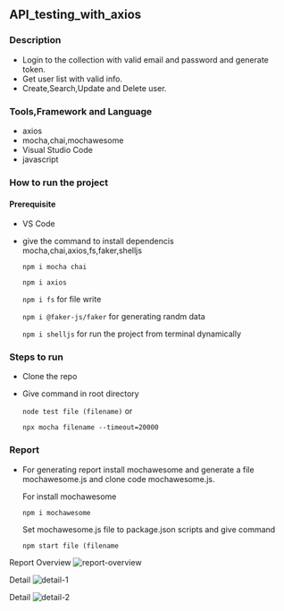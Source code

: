 

## API_testing_with_axios

### Description
- Login to the collection with valid email and password and generate token.
- Get user list with valid info.
- Create,Search,Update and Delete user.


### Tools,Framework and Language
- axios
- mocha,chai,mochawesome
- Visual Studio Code
- javascript

### How to run the project
#### Prerequisite
- VS Code
- give the command to install dependencis mocha,chai,axios,fs,faker,shelljs
  
  `npm i mocha chai`

  `npm i axios`

  `npm i fs` for file write

  `npm i @faker-js/faker` for generating randm data

  `npm i shelljs` for run the project from terminal dynamically

### Steps to run
- Clone the repo
- Give command in root directory

  `node test file (filename)` or 

  `npx mocha filename --timeout=20000`

### Report
- For generating report install mochawesome and generate a file mochawesome.js and clone code mochawesome.js.
  
  For install mochawesome 

  `npm i mochawesome`

  Set mochawesome.js file to package.json scripts and give command

  `npm start file (filename`

Report Overview
![report-overview](https://user-images.githubusercontent.com/108132871/189202804-c4a0d6e8-9bec-4cbd-951c-f622823fd55c.PNG)
  
Detail
![detail-1](https://user-images.githubusercontent.com/108132871/189202887-2a165f63-2307-4631-82c2-904cb87801b1.PNG)

Detail
![detail-2](https://user-images.githubusercontent.com/108132871/189202904-193a871e-7911-4983-9867-69fcc1dcff8a.PNG)
